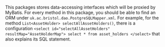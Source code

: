 This packages stores data-accessing interfaces which will be proxied by MyBatis. For every method in this package, you should be able to find an ORM under `uk.ac.bristol.dao.PostgreSQLMapper.xml`. For example, for the method `List<AssetHolder> selectAllAssetHolders()`, there is a configuration `<select id="selectAllAssetHolders" resultMap="AssetHolderMap"> select * from asset_holders </select>` that also explains its SQL statement.
